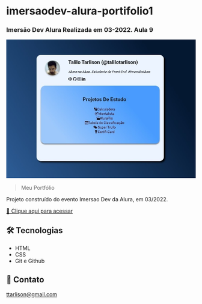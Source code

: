 
#  imersaodev-alura-portifolio1
### Imersão Dev Alura Realizada em 03-2022. Aula 9
![preview](./assets/view.jpg)

>Meu Portfólio

Projeto construído do evento  Imersao Dev da Alura, em 03/2022.

[🔗 Clique aqui para acessar](https://talilotarlison.github.io/imersaodev-alura-portifolio1/)


## 🛠 Tecnologias

- HTML
- CSS
- Git e Github

## 💛 Contato

ttarlison@gmail.com
